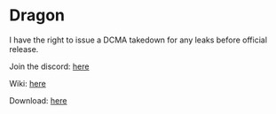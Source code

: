 # Dragon
<p>I have the right to issue a DCMA takedown for any leaks before official release.</p>
<p>Join the discord: <a href="https://discord.gg/ZKvqQuN">here</a></p>
<p>Wiki: <a href="">here</a></p>
<p>Download: <a href="https://arceusmatt.github.io/dragon">here</a></p>
